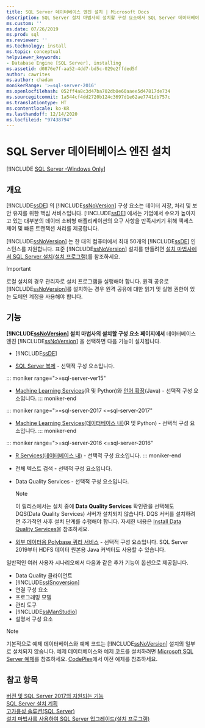 ```yaml
---
title: SQL Server 데이터베이스 엔진 설치 | Microsoft Docs
description: SQL Server 설치 마법사의 설치할 구성 요소에서 SQL Server 데이터베이스 엔진을 선택하면 설치할 수 있는 기능을 알아보세요.
ms.custom: ''
ms.date: 07/26/2019
ms.prod: sql
ms.reviewer: ''
ms.technology: install
ms.topic: conceptual
helpviewer_keywords:
- Database Engine [SQL Server], installing
ms.assetid: d0876e7f-aa52-4dd7-bd5c-029e2ffded5f
author: cawrites
ms.author: chadam
monikerRange: '>=sql-server-2016'
ms.openlocfilehash: 052ff4a8c3d47ba702db0e60aaee5d47817de734
ms.sourcegitcommit: 1a544cf4dd2720b124c3697d1e62ae7741db757c
ms.translationtype: HT
ms.contentlocale: ko-KR
ms.lasthandoff: 12/14/2020
ms.locfileid: "97438794"
---
```

# <a name="install-sql-server-database-engine"></a>SQL Server 데이터베이스 엔진 설치

[!INCLUDE [SQL Server -Windows Only](../../includes/applies-to-version/sql-windows-only.md)]

## <a name="overview"></a>개요
[!INCLUDE[ssDE](../../includes/ssde-md.md)] 의 [!INCLUDE[ssNoVersion](../../includes/ssnoversion-md.md)] 구성 요소는 데이터 저장, 처리 및 보안 유지를 위한 핵심 서비스입니다. [!INCLUDE[ssDE](../../includes/ssde-md.md)] 에서는 기업에서 수요가 높아지고 있는 대부분의 데이터 소비형 애플리케이션의 요구 사항을 만족시키기 위해 액세스 제어 및 빠른 트랜잭션 처리를 제공합니다.  
  
[!INCLUDE[ssNoVersion](../../includes/ssnoversion-md.md)] 는 한 대의 컴퓨터에서 최대 50개의 [!INCLUDE[ssDE](../../includes/ssde-md.md)] 인스턴스를 지원합니다. 표준 [!INCLUDE[ssNoVersion](../../includes/ssnoversion-md.md)] 설치를 만들려면 [설치 마법사에서 SQL Server 설치&#40;설치 프로그램&#41;](../../database-engine/install-windows/install-sql-server-from-the-installation-wizard-setup.md)를 참조하세요.  
  
>[!IMPORTANT]
>로컬 설치의 경우 관리자로 설치 프로그램을 실행해야 합니다. 원격 공유로 [!INCLUDE[ssNoVersion](../../includes/ssnoversion-md.md)]를 설치하는 경우 원격 공유에 대한 읽기 및 실행 권한이 있는 도메인 계정을 사용해야 합니다.  

## <a name="features"></a>기능
**[!INCLUDE[ssNoVersion](../../includes/ssnoversion-md.md)] 설치 마법사의 설치할 구성 요소 페이지에서** 데이터베이스 엔진 [!INCLUDE[ssNoVersion](../../includes/ssnoversion-md.md)] 을 선택하면 다음 기능이 설치됩니다.  
  
-   [!INCLUDE[ssDE](../../includes/ssde-md.md)]  
  
-   [SQL Server 복제](../../relational-databases/replication/sql-server-replication.md) - 선택적 구성 요소입니다.  

::: moniker range=">=sql-server-ver15"
-   [Machine Learning Services](../../machine-learning/install/sql-machine-learning-services-windows-install.md)(R 및 Python)와 [언어 확장](../..//language-extensions/install/windows-java.md)(Java) - 선택적 구성 요소입니다.
::: moniker-end

::: moniker range=">=sql-server-2017 <=sql-server-2017"
-   [Machine Learning Services(데이터베이스 내)](../../machine-learning/install/sql-machine-learning-services-windows-install.md)(R 및 Python) - 선택적 구성 요소입니다.
::: moniker-end

::: moniker range=">=sql-server-2016 <=sql-server-2016"
-   [R Services(데이터베이스 내)](../../machine-learning/install/sql-r-services-windows-install.md) - 선택적 구성 요소입니다.
::: moniker-end

-   전체 텍스트 검색 - 선택적 구성 요소입니다.  
  
-   Data Quality Services - 선택적 구성 요소입니다.  
  
    > [!NOTE]  
    >  이 릴리스에서는 설치 중에 **Data Quality Services** 확인란을 선택해도 DQS(Data Quality Services) 서버가 설치되지 않습니다. DQS 서버를 설치하려면 추가적인 사후 설치 단계를 수행해야 합니다. 자세한 내용은 [Install Data Quality Services](../../data-quality-services/install-windows/install-data-quality-services.md)을 참조하세요.  
    
- [외부 데이터용 Polybase 쿼리 서비스](../../relational-databases/polybase/polybase-guide.md) - 선택적 구성 요소입니다. SQL Server 2019부터 HDFS 데이터 원본용 Java 커넥터도 사용할 수 있습니다.

  
 일반적인 여러 사용자 시나리오에서 다음과 같은 추가 기능이 옵션으로 제공됩니다.  
  
-   Data Quality 클라이언트
-   [!INCLUDE[ssISnoversion](../../includes/ssisnoversion-md.md)]
-   연결 구성 요소
-   프로그래밍 모델
-   관리 도구
-   [!INCLUDE[ssManStudio](../../includes/ssmanstudio-md.md)]
-   설명서 구성 요소  
  

> [!NOTE]  
>  기본적으로 예제 데이터베이스와 예제 코드는 [!INCLUDE[ssNoVersion](../../includes/ssnoversion-md.md)] 설치의 일부로 설치되지 않습니다. 예제 데이터베이스와 예제 코드를 설치하려면 [Microsoft SQL Server 예제](../../samples/sql-samples-where-are.md)를 참조하세요. [CodePlex](https://go.microsoft.com/fwlink/?LinkId=87843)에서 이전 예제를 참조하세요.  

  
## <a name="see-also"></a>참고 항목  
 [버전 및 SQL Server 2017의 지원되는 기능](~/sql-server/editions-and-components-of-sql-server-2017.md)   
 [SQL Server 설치 계획](../../sql-server/install/planning-a-sql-server-installation.md)   
 [고가용성 솔루션&#40;SQL Server&#41;](../sql-server-business-continuity-dr.md)   
 [설치 마법사를 사용하여 SQL Server 업그레이드&#40;설치 프로그램&#41;](../../database-engine/install-windows/upgrade-sql-server-using-the-installation-wizard-setup.md)  
  
